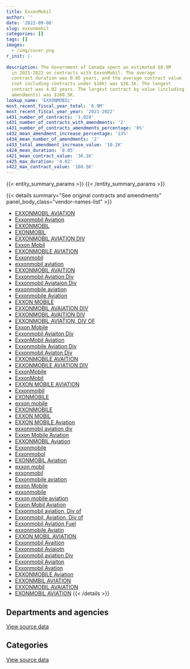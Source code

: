 ```yaml
---
title: ExxonMobil
author: ''
date: '2022-09-08'
slug: exxonmobil
categories: []
tags: []
images:
  - /img/cover.png
r_init: |-
  
description: The Government of Canada spent an estimated $8.9M
  in 2021-2022 on contracts with ExxonMobil. The average
  contract duration was 0.05 years, and the average contract value
  (not including contracts under $10k) was $36.1K. The longest
  contract was 4.02 years. The largest contract by value (including
  amendments) was $160.5K.
lookup_name: 'EXXONMOBIL'
most_recent_fiscal_year_total: '8.9M'
most_recent_fiscal_year_year: '2021-2022'
s431_number_of_contracts: '1,028'
s431_number_of_contracts_with_amendments: '2'
s431_number_of_contracts_amendments_percentage: '0%'
s432_mean_amendment_increase_percentage: '13%'
s434_mean_number_of_amendments: '2'
s433_total_amendment_increase_value: '10.2K'
s424_mean_duration: '0.05'
s421_mean_contract_value: '36.1K'
s425_max_duration: '4.02'
s422_max_contract_value: '160.5K'
---
```


<script src="/rmarkdown-libs/htmlwidgets/htmlwidgets.js"></script>
<link href="/rmarkdown-libs/datatables-css/datatables-crosstalk.css" rel="stylesheet" />
<script src="/rmarkdown-libs/datatables-binding/datatables.js"></script>
<script src="/rmarkdown-libs/jquery/jquery-3.6.0.min.js"></script>
<link href="/rmarkdown-libs/dt-core-bootstrap/css/dataTables.bootstrap.min.css" rel="stylesheet" />
<link href="/rmarkdown-libs/dt-core-bootstrap/css/dataTables.bootstrap.extra.css" rel="stylesheet" />
<script src="/rmarkdown-libs/dt-core-bootstrap/js/jquery.dataTables.min.js"></script>
<script src="/rmarkdown-libs/dt-core-bootstrap/js/dataTables.bootstrap.min.js"></script>
<link href="/rmarkdown-libs/crosstalk/css/crosstalk.min.css" rel="stylesheet" />
<script src="/rmarkdown-libs/crosstalk/js/crosstalk.min.js"></script>
<script src="/rmarkdown-libs/htmlwidgets/htmlwidgets.js"></script>
<link href="/rmarkdown-libs/datatables-css/datatables-crosstalk.css" rel="stylesheet" />
<script src="/rmarkdown-libs/datatables-binding/datatables.js"></script>
<script src="/rmarkdown-libs/jquery/jquery-3.6.0.min.js"></script>
<link href="/rmarkdown-libs/dt-core-bootstrap/css/dataTables.bootstrap.min.css" rel="stylesheet" />
<link href="/rmarkdown-libs/dt-core-bootstrap/css/dataTables.bootstrap.extra.css" rel="stylesheet" />
<script src="/rmarkdown-libs/dt-core-bootstrap/js/jquery.dataTables.min.js"></script>
<script src="/rmarkdown-libs/dt-core-bootstrap/js/dataTables.bootstrap.min.js"></script>
<link href="/rmarkdown-libs/crosstalk/css/crosstalk.min.css" rel="stylesheet" />
<script src="/rmarkdown-libs/crosstalk/js/crosstalk.min.js"></script>

{{< entity_summary_params >}}
{{< /entity_summary_params >}}

{{< details summary="See original contracts and amendments" panel_body_class="vendor-names-list" >}}
- [EXXONMOBIL AVIATION](https://search.open.canada.ca/en/ct/?sort=contract_value_f%20desc&page=1&search_text=%22EXXONMOBIL%20AVIATION%22)
- [Exxonmobil Aviation](https://search.open.canada.ca/en/ct/?sort=contract_value_f%20desc&page=1&search_text=%22Exxonmobil%20Aviation%22)
- [EXXONMOBIL](https://search.open.canada.ca/en/ct/?sort=contract_value_f%20desc&page=1&search_text=%22EXXONMOBIL%22)
- [EXONMOBIL](https://search.open.canada.ca/en/ct/?sort=contract_value_f%20desc&page=1&search_text=%22EXONMOBIL%22)
- [EXXONMOBIL AVIATION DIV](https://search.open.canada.ca/en/ct/?sort=contract_value_f%20desc&page=1&search_text=%22EXXONMOBIL%20AVIATION%20DIV%22)
- [Exxon Mobil](https://search.open.canada.ca/en/ct/?sort=contract_value_f%20desc&page=1&search_text=%22Exxon%20Mobil%22)
- [EXXONMOBILE AVIATION](https://search.open.canada.ca/en/ct/?sort=contract_value_f%20desc&page=1&search_text=%22EXXONMOBILE%20AVIATION%22)
- [Exxonmobil](https://search.open.canada.ca/en/ct/?sort=contract_value_f%20desc&page=1&search_text=%22Exxonmobil%22)
- [exxonmobil aviation](https://search.open.canada.ca/en/ct/?sort=contract_value_f%20desc&page=1&search_text=%22exxonmobil%20aviation%22)
- [EXXONMOBIL AVAITION](https://search.open.canada.ca/en/ct/?sort=contract_value_f%20desc&page=1&search_text=%22EXXONMOBIL%20AVAITION%22)
- [Exxonmobil Aviation Div](https://search.open.canada.ca/en/ct/?sort=contract_value_f%20desc&page=1&search_text=%22Exxonmobil%20Aviation%20Div%22)
- [Exxonmobil Aviataion Div](https://search.open.canada.ca/en/ct/?sort=contract_value_f%20desc&page=1&search_text=%22Exxonmobil%20Aviataion%20Div%22)
- [exxonmobile aviation](https://search.open.canada.ca/en/ct/?sort=contract_value_f%20desc&page=1&search_text=%22exxonmobile%20aviation%22)
- [Exxonmobile Aviation](https://search.open.canada.ca/en/ct/?sort=contract_value_f%20desc&page=1&search_text=%22Exxonmobile%20Aviation%22)
- [EXXON MOBILE](https://search.open.canada.ca/en/ct/?sort=contract_value_f%20desc&page=1&search_text=%22EXXON%20MOBILE%22)
- [EXXONMOBIL AVAIATION DIV](https://search.open.canada.ca/en/ct/?sort=contract_value_f%20desc&page=1&search_text=%22EXXONMOBIL%20AVAIATION%20DIV%22)
- [EXXONMOBIL AVAITION DIV](https://search.open.canada.ca/en/ct/?sort=contract_value_f%20desc&page=1&search_text=%22EXXONMOBIL%20AVAITION%20DIV%22)
- [EXXONMOBIL AVIATION, DIV OF](https://search.open.canada.ca/en/ct/?sort=contract_value_f%20desc&page=1&search_text=%22EXXONMOBIL%20AVIATION%2c%20DIV%20OF%22)
- [Exxon Mobile](https://search.open.canada.ca/en/ct/?sort=contract_value_f%20desc&page=1&search_text=%22Exxon%20Mobile%22)
- [Exxonmobil Aviaiton Div](https://search.open.canada.ca/en/ct/?sort=contract_value_f%20desc&page=1&search_text=%22Exxonmobil%20Aviaiton%20Div%22)
- [ExxonMobil Aviation](https://search.open.canada.ca/en/ct/?sort=contract_value_f%20desc&page=1&search_text=%22ExxonMobil%20Aviation%22)
- [Exxonmobile Aviation Div](https://search.open.canada.ca/en/ct/?sort=contract_value_f%20desc&page=1&search_text=%22Exxonmobile%20Aviation%20Div%22)
- [Exxonmobil Aviaton Div](https://search.open.canada.ca/en/ct/?sort=contract_value_f%20desc&page=1&search_text=%22Exxonmobil%20Aviaton%20Div%22)
- [EXXONMOBILE AVAITION](https://search.open.canada.ca/en/ct/?sort=contract_value_f%20desc&page=1&search_text=%22EXXONMOBILE%20AVAITION%22)
- [EXXONMOBILE AVIATION DIV](https://search.open.canada.ca/en/ct/?sort=contract_value_f%20desc&page=1&search_text=%22EXXONMOBILE%20AVIATION%20DIV%22)
- [ExxonMobile](https://search.open.canada.ca/en/ct/?sort=contract_value_f%20desc&page=1&search_text=%22ExxonMobile%22)
- [ExxonMobil](https://search.open.canada.ca/en/ct/?sort=contract_value_f%20desc&page=1&search_text=%22ExxonMobil%22)
- [EXXON MOBILE AVIATION](https://search.open.canada.ca/en/ct/?sort=contract_value_f%20desc&page=1&search_text=%22EXXON%20MOBILE%20AVIATION%22)
- [Exxonmoibil](https://search.open.canada.ca/en/ct/?sort=contract_value_f%20desc&page=1&search_text=%22Exxonmoibil%22)
- [EXONMOBILE](https://search.open.canada.ca/en/ct/?sort=contract_value_f%20desc&page=1&search_text=%22EXONMOBILE%22)
- [exxon mobile](https://search.open.canada.ca/en/ct/?sort=contract_value_f%20desc&page=1&search_text=%22exxon%20mobile%22)
- [EXXONMOBILE](https://search.open.canada.ca/en/ct/?sort=contract_value_f%20desc&page=1&search_text=%22EXXONMOBILE%22)
- [EXXON MOBIL](https://search.open.canada.ca/en/ct/?sort=contract_value_f%20desc&page=1&search_text=%22EXXON%20MOBIL%22)
- [EXXON MOBILE Aviation](https://search.open.canada.ca/en/ct/?sort=contract_value_f%20desc&page=1&search_text=%22EXXON%20MOBILE%20Aviation%22)
- [exxonmobil aviation div](https://search.open.canada.ca/en/ct/?sort=contract_value_f%20desc&page=1&search_text=%22exxonmobil%20aviation%20div%22)
- [Exxon Mobile Aviation](https://search.open.canada.ca/en/ct/?sort=contract_value_f%20desc&page=1&search_text=%22Exxon%20Mobile%20Aviation%22)
- [EXXONMOBIL Aviation](https://search.open.canada.ca/en/ct/?sort=contract_value_f%20desc&page=1&search_text=%22EXXONMOBIL%20Aviation%22)
- [Exxonmobile](https://search.open.canada.ca/en/ct/?sort=contract_value_f%20desc&page=1&search_text=%22Exxonmobile%22)
- [Exxonmobol](https://search.open.canada.ca/en/ct/?sort=contract_value_f%20desc&page=1&search_text=%22Exxonmobol%22)
- [EXONMOBIL Aviation](https://search.open.canada.ca/en/ct/?sort=contract_value_f%20desc&page=1&search_text=%22EXONMOBIL%20Aviation%22)
- [exxon mobil](https://search.open.canada.ca/en/ct/?sort=contract_value_f%20desc&page=1&search_text=%22exxon%20mobil%22)
- [exxonmobil](https://search.open.canada.ca/en/ct/?sort=contract_value_f%20desc&page=1&search_text=%22exxonmobil%22)
- [Exxonmobile aviation](https://search.open.canada.ca/en/ct/?sort=contract_value_f%20desc&page=1&search_text=%22Exxonmobile%20aviation%22)
- [exxon Mobile](https://search.open.canada.ca/en/ct/?sort=contract_value_f%20desc&page=1&search_text=%22exxon%20Mobile%22)
- [exxonmobile](https://search.open.canada.ca/en/ct/?sort=contract_value_f%20desc&page=1&search_text=%22exxonmobile%22)
- [exxon mobile aviation](https://search.open.canada.ca/en/ct/?sort=contract_value_f%20desc&page=1&search_text=%22exxon%20mobile%20aviation%22)
- [Exxon Mobil Aviation](https://search.open.canada.ca/en/ct/?sort=contract_value_f%20desc&page=1&search_text=%22Exxon%20Mobil%20Aviation%22)
- [Exxonmobil aviation, Div of](https://search.open.canada.ca/en/ct/?sort=contract_value_f%20desc&page=1&search_text=%22Exxonmobil%20aviation%2c%20Div%20of%22)
- [Exxonmobil, Aviation, Div of](https://search.open.canada.ca/en/ct/?sort=contract_value_f%20desc&page=1&search_text=%22Exxonmobil%2c%20Aviation%2c%20Div%20of%22)
- [Exxonmobil Aviation Fuel](https://search.open.canada.ca/en/ct/?sort=contract_value_f%20desc&page=1&search_text=%22Exxonmobil%20Aviation%20Fuel%22)
- [exxonmobile Aviatin](https://search.open.canada.ca/en/ct/?sort=contract_value_f%20desc&page=1&search_text=%22exxonmobile%20Aviatin%22)
- [EXXON MOBIL AVIATION](https://search.open.canada.ca/en/ct/?sort=contract_value_f%20desc&page=1&search_text=%22EXXON%20MOBIL%20AVIATION%22)
- [Exxonmobil Avaition](https://search.open.canada.ca/en/ct/?sort=contract_value_f%20desc&page=1&search_text=%22Exxonmobil%20Avaition%22)
- [Exxonmobil Aviaiotn](https://search.open.canada.ca/en/ct/?sort=contract_value_f%20desc&page=1&search_text=%22Exxonmobil%20Aviaiotn%22)
- [Exxonmobil aviation Div](https://search.open.canada.ca/en/ct/?sort=contract_value_f%20desc&page=1&search_text=%22Exxonmobil%20aviation%20Div%22)
- [Exxonmobil Aviaiton](https://search.open.canada.ca/en/ct/?sort=contract_value_f%20desc&page=1&search_text=%22Exxonmobil%20Aviaiton%22)
- [Exxonmobil Avation](https://search.open.canada.ca/en/ct/?sort=contract_value_f%20desc&page=1&search_text=%22Exxonmobil%20Avation%22)
- [EXXONMOBILE Aviation](https://search.open.canada.ca/en/ct/?sort=contract_value_f%20desc&page=1&search_text=%22EXXONMOBILE%20Aviation%22)
- [EXXONMBIL AVIATION](https://search.open.canada.ca/en/ct/?sort=contract_value_f%20desc&page=1&search_text=%22EXXONMBIL%20AVIATION%22)
- [EXXONMOBIL AVAIATION](https://search.open.canada.ca/en/ct/?sort=contract_value_f%20desc&page=1&search_text=%22EXXONMOBIL%20AVAIATION%22)
- [EXONMOBIL AVIATION](https://search.open.canada.ca/en/ct/?sort=contract_value_f%20desc&page=1&search_text=%22EXONMOBIL%20AVIATION%22)
{{< /details >}}

## Departments and agencies

<div id="htmlwidget-1" style="width:100%;height:auto;" class="datatables html-widget"></div>
<script type="application/json" data-for="htmlwidget-1">{"x":{"style":"bootstrap","filter":"none","vertical":false,"data":[["<a href=\"/departments/dnd-mdn/\">National Defence<\/a>"],[4948590.75],[7532376.15],[6718706.95],[8917106.63]],"container":"<table class=\"table table-striped table-hover row-border order-column display\">\n  <thead>\n    <tr>\n      <th>Department<\/th>\n      <th>2018-2019<\/th>\n      <th>2019-2020<\/th>\n      <th>2020-2021<\/th>\n      <th>2021-2022<\/th>\n    <\/tr>\n  <\/thead>\n<\/table>","options":{"order":[[4,"desc"]],"pageLength":10,"autoWidth":true,"columnDefs":[{"targets":1,"render":"function(data, type, row, meta) {\n    return type !== 'display' ? data : DTWidget.formatCurrency(data, \"$\", 2, 3, \",\", \".\", true, null);\n  }"},{"targets":2,"render":"function(data, type, row, meta) {\n    return type !== 'display' ? data : DTWidget.formatCurrency(data, \"$\", 2, 3, \",\", \".\", true, null);\n  }"},{"targets":3,"render":"function(data, type, row, meta) {\n    return type !== 'display' ? data : DTWidget.formatCurrency(data, \"$\", 2, 3, \",\", \".\", true, null);\n  }"},{"targets":4,"render":"function(data, type, row, meta) {\n    return type !== 'display' ? data : DTWidget.formatCurrency(data, \"$\", 2, 3, \",\", \".\", true, null);\n  }"},{"width":"16%","targets":[1,2,3,4]},{"className":"dt-right","targets":[1,2,3,4]}],"orderClasses":false}},"evals":["options.columnDefs.0.render","options.columnDefs.1.render","options.columnDefs.2.render","options.columnDefs.3.render"],"jsHooks":[]}</script>
<p class="text-right">
<a href="https://github.com/GoC-Spending/contracts-data/tree/main/data/out/vendors/exxonmobil/summary_by_fiscal_year_by_department.csv" class="source-data-link btn btn-link">View source data</a>
</p>

## Categories

<div id="htmlwidget-2" style="width:100%;height:auto;" class="datatables html-widget"></div>
<script type="application/json" data-for="htmlwidget-2">{"x":{"style":"bootstrap","filter":"none","vertical":false,"data":[["<a href=\"/categories/defence/\">Defence<\/a>"],[4948590.75],[7532376.15],[6718706.95],[8917106.63]],"container":"<table class=\"table table-striped table-hover row-border order-column display\">\n  <thead>\n    <tr>\n      <th>Category<\/th>\n      <th>2018-2019<\/th>\n      <th>2019-2020<\/th>\n      <th>2020-2021<\/th>\n      <th>2021-2022<\/th>\n    <\/tr>\n  <\/thead>\n<\/table>","options":{"order":[[4,"desc"]],"dom":"t","pageLength":30,"autoWidth":true,"columnDefs":[{"targets":1,"render":"function(data, type, row, meta) {\n    return type !== 'display' ? data : DTWidget.formatCurrency(data, \"$\", 2, 3, \",\", \".\", true, null);\n  }"},{"targets":2,"render":"function(data, type, row, meta) {\n    return type !== 'display' ? data : DTWidget.formatCurrency(data, \"$\", 2, 3, \",\", \".\", true, null);\n  }"},{"targets":3,"render":"function(data, type, row, meta) {\n    return type !== 'display' ? data : DTWidget.formatCurrency(data, \"$\", 2, 3, \",\", \".\", true, null);\n  }"},{"targets":4,"render":"function(data, type, row, meta) {\n    return type !== 'display' ? data : DTWidget.formatCurrency(data, \"$\", 2, 3, \",\", \".\", true, null);\n  }"},{"width":"16%","targets":[1,2,3,4]},{"className":"dt-right","targets":[1,2,3,4]}],"orderClasses":false,"lengthMenu":[10,25,30,50,100]}},"evals":["options.columnDefs.0.render","options.columnDefs.1.render","options.columnDefs.2.render","options.columnDefs.3.render"],"jsHooks":[]}</script>
<p class="text-right">
<a href="https://github.com/GoC-Spending/contracts-data/tree/main/data/out/vendors/exxonmobil/summary_by_fiscal_year_by_category.csv" class="source-data-link btn btn-link">View source data</a>
</p>
